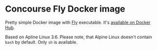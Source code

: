 # Concourse Fly Docker image

Pretty simple Docker image with [Fly](https://github.com/concourse/fly) executable. It's [available on Docker Hub](https://hub.docker.com/r/yanislavcore/fly/).

Based on Apline Linux 3.6. Please note, that Alpine Linux doesn't contain `bash` by default. Only `sh` is available.